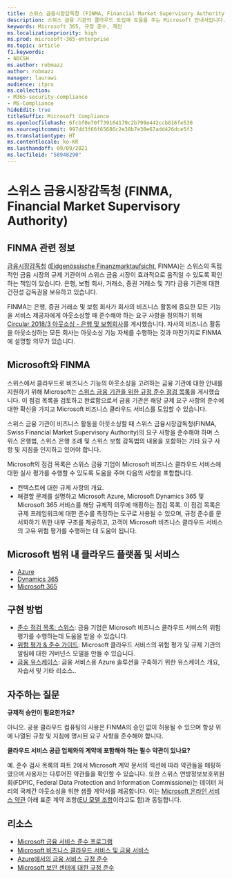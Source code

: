 ```yaml
---
title: 스위스 금융시장감독청 (FINMA, Financial Market Supervisory Authority)
description: 스위스 금융 기관의 클라우드 도입에 도움을 주는 Microsoft 안내서입니다.
keywords: Microsoft 365, 규정 준수, 제안
ms.localizationpriority: high
ms.prod: microsoft-365-enterprise
ms.topic: article
f1.keywords:
- NOCSH
ms.author: robmazz
author: robmazz
manager: laurawi
audience: itpro
ms.collection:
- M365-security-compliance
- MS-Compliance
hideEdit: true
titleSuffix: Microsoft Compliance
ms.openlocfilehash: 6fcbf0e70f739164179c2b799e442ccb816fe530
ms.sourcegitcommit: 997dd3f66f65686c2e38b7e30e67add426dce5f3
ms.translationtype: HT
ms.contentlocale: ko-KR
ms.lasthandoff: 09/09/2021
ms.locfileid: "58948290"
---
```

# <a name="financial-market-supervisory-authority-finma-switzerland"></a>스위스 금융시장감독청 (FINMA, Financial Market Supervisory Authority)

## <a name="about-finma"></a>FINMA 관련 정보

[금융시장감독청](https://www.finma.ch/en) ([Eidgenössische Finanzmarktaufsicht](https://www.finma.ch/de/), FINMA)는 스위스의 독립적인 금융 시장의 규제 기관이며 스위스 금융 시장이 효과적으로 움직일 수 있도록 확인하는 책임이 있습니다. 은행, 보험 회사, 거래소, 증권 거래소 및 기타 금융 기관에 대한 건전성 감독권을 보유하고 있습니다.

FINMA는 은행, 증권 거래소 및 보험 회사가 회사의 비즈니스 활동에 중요한 모든 기능을 서비스 제공자에게 아웃소싱할 때 준수해야 하는 요구 사항을 정의하기 위해 [Circular 2018/3 아웃소싱 - 은행 및 보험회사](https://www.finma.ch/en/~/media/finma/dokumente/rundschreiben-archiv/2018/rs-18-03/finma-rs-2018-03---20170921.pdf?la=en)를 게시했습니다. 자사의 비즈니스 활동을 아웃소싱하는 모든 회사는 아웃소싱 기능 자체를 수행하는 것과 마찬가지로 FINMA에 설명할 의무가 있습니다.

## <a name="microsoft-and-finma"></a>Microsoft와 FINMA

스위스에서 클라우드로 비즈니스 기능의 아웃소싱을 고려하는 금융 기관에 대한 안내를 지원하기 위해 Microsoft는 [스위스 금융 기관을 위한 규정 준수 점검 목록](https://servicetrust.microsoft.com/ViewPage/TrustDocumentsV3?command=Download&downloadType=Document&downloadId=343ee8d6-db99-4e03-903c-1c24c9ce893c&tab=7f51cb60-3d6c-11e9-b2af-7bb9f5d2d913&docTab=7f51cb60-3d6c-11e9-b2af-7bb9f5d2d913_Compliance_Guides)을 게시했습니다. 이 점검 목록을 검토하고 완료함으로서 금융 기관은 해당 규제 요구 사항의 준수에 대한 확신을 가지고 Microsoft 비즈니스 클라우드 서비스를 도입할 수 있습니다.

스위스 금융 기관이 비즈니스 활동을 아웃소싱할 때 스위스 금융시장감독청(FINMA, Swiss Financial Market Supervisory Authority)의 요구 사항을 준수해야 하며 스위스 은행법, 스위스 은행 조례 및 스위스 보험 감독법의 내용을 포함하는 기타 요구 사항 및 지침을 인지하고 있어야 합니다.

Microsoft의 점검 목록은 스위스 금융 기업이 Microsoft 비즈니스 클라우드 서비스에 대한 실사 평가를 수행할 수 있도록 도움을 주며 다음의 사항을 포함합니다.

- 컨텍스트에 대한 규제 사항의 개요.
- 해결할 문제를 설명하고 Microsoft Azure, Microsoft Dynamics 365 및 Microsoft 365 서비스를 해당 규제적 의무에 매핑하는 점검 목록. 이 점검 목록은 규제 프레임워크에 대한 준수를 측정하는 도구로 사용될 수 있으며, 규정 준수를 문서화하기 위한 내부 구조를 제공하고, 고객이 Microsoft 비즈니스 클라우드 서비스의 고유 위험 평가를 수행하는 데 도움이 됩니다.

## <a name="microsoft-in-scope-cloud-platforms--services"></a>Microsoft 범위 내 클라우드 플랫폼 및 서비스

- [Azure](https://aka.ms/AzureCompliance)
- [Dynamics 365](https://aka.ms/d365-compliance-list)
- [Microsoft 365](https://aka.ms/o365-compliance-framework)

## <a name="how-to-implement"></a>구현 방법

- [준수 점검 목록: 스위스](https://servicetrust.microsoft.com/ViewPage/TrustDocumentsV3?command=Download&downloadType=Document&downloadId=343ee8d6-db99-4e03-903c-1c24c9ce893c&tab=7f51cb60-3d6c-11e9-b2af-7bb9f5d2d913&docTab=7f51cb60-3d6c-11e9-b2af-7bb9f5d2d913_Compliance_Guides): 금융 기업은 Microsoft 비즈니스 클라우드 서비스의 위험 평가를 수행하는데 도움을 받을 수 있습니다.
- [위험 평가 & 준수 가이드](https://aka.ms/RiskGovernanceGuide): Microsoft 클라우드 서비스의 위험 평가 및 규제 기관의 알림에 대한 거버넌스 모델을 만들 수 있습니다.
- [금융 유스케이스](/azure/industry/financial/): 금융 서비스용 Azure 솔루션을 구축하기 위한 유스케이스 개요, 자습서 및 기타 리소스..

## <a name="frequently-asked-questions"></a>자주하는 질문

**규제적 승인이 필요한가요?**

아니오. 공용 클라우드 컴퓨팅의 사용은 FINMA의 승인 없이 허용될 수 있으며 항상 위에 나열된 규정 및 지침에 명시된 요구 사항을 준수해야 합니다.

**클라우드 서비스 공급 업체와의 계약에 포함해야 하는 필수 약관이 있나요?**

예. 준수 검사 목록의 파트 2에서 Microsoft 계약 문서의 섹션에 따라 약관들을 매핑하였으며 사용자는 다루어진 약관들을 확인할 수 있습니다. 또한 스위스 연방정보보호위원회(FDPIC, Federal Data Protection and Information Commissione)는 데이터 처리의 국제간 아웃소싱을 위한 샘플 계약서를 제공합니다. 이는 [Microsoft 온라인 서비스 약관](https://aka.ms/Online-Services-Terms) 아래 표준 계약 조항([EU 모델 조항](offering-EU-Model-Clauses.md)이라고도 함)과 동일합니다.

## <a name="resources"></a>리소스

- [Microsoft 금융 서비스 준수 프로그램](https://aka.ms/FSCP-Print)
- [Microsoft 비즈니스 클라우드 서비스 및 금융 서비스](https://servicetrust.microsoft.com/viewpage/financialservicesoverview)
- [Azure에서의 금융 서비스 규정 준수](https://azure.microsoft.com/resources/videos/azurecon-2015-financial-services-compliance-in-azure/)
- [Microsoft 보안 센터에 대한 규정 준수](https://www.microsoft.com/trust-center/compliance/compliance-overview)
